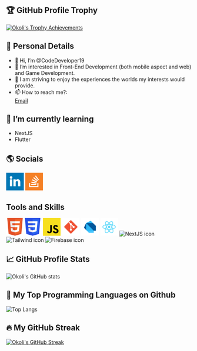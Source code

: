 
## 🏆 GitHub Profile Trophy 
[![Okoli's Trophy Achievements](https://github-profile-trophy.vercel.app/?username=CodeDeveloper19&theme=gruvbox)](https://github.com/ryo-ma/github-profile-trophy)

## 👨 Personal Details
- 👋 Hi, I’m @CodeDeveloper19
- 👀 I’m interested in Front-End Development (both mobile aspect and web) and Game Development.
- 💼 I am striving to enjoy the experiences the worlds my interests would provide.
- 📫 How to reach me?:  
    [Email](mailto:okoli555aka@gmail.com)
    
## 🌱 I’m currently learning 
* NextJS
* Flutter

## 🌎 Socials 
[<img src="https://raw.githubusercontent.com/edent/SuperTinyIcons/master/images/svg/linkedin.svg" width="48px" height="48px">](https://stackoverflow.com/users/17683986/akachukwu)
[<img src="https://raw.githubusercontent.com/edent/SuperTinyIcons/master/images/svg/stackoverflow.svg" width="48px" height="48px">](https://stackoverflow.com/users/17683986/akachukwu)

## Tools and Skills
<img src="https://raw.githubusercontent.com/edent/SuperTinyIcons/master/images/svg/html5.svg" width="48px" height="48px" alt="HTML5 icon"><img src="https://raw.githubusercontent.com/edent/SuperTinyIcons/master/images/svg/css3.svg" width="48px" height="48px" alt="CSS3 icon">
<img src="https://raw.githubusercontent.com/edent/SuperTinyIcons/master/images/svg/javascript.svg" width="48px" height="48px" alt="Javascript icon">
<img src="https://raw.githubusercontent.com/edent/SuperTinyIcons/master/images/svg/git.svg" width="48px" height="48px" alt="Git icon">
<img src="https://raw.githubusercontent.com/edent/SuperTinyIcons/master/images/svg/dart.svg" width="48px" height="48px" alt="Dart icon">
<img src="https://raw.githubusercontent.com/edent/SuperTinyIcons/master/images/svg/react.svg" width="48px" height="48px" alt="React icon">
<img src="https://static-00.iconduck.com/assets.00/next-js-icon-2048x2048-5dqjgeku.png" width="48px" height="48px" alt="NextJS icon">
<img src="https://encrypted-tbn0.gstatic.com/images?q=tbn:ANd9GcT6yRXL42wixlNWY39gFRhtQZEGIL0f4qbd7Pc9-3OIsUXnjJNZz2XKT5V8FPJ8Q0QKrjQ&usqp=CAU" width="fit-content" height="48px" alt="Tailwind icon">
<img src="https://cdn.freebiesupply.com/logos/large/2x/firebase-1-logo-png-transparent.png" width="40px" height="48px" alt="Firebase icon">

      
## 📈 GitHub Profile Stats 
![Okoli's GitHub stats](https://github-readme-stats.vercel.app/api?username=CodeDeveloper19&theme=gruvbox&show_icons=true)
    
## 💯 My Top Programming Languages on Github 
![Top Langs](https://github-readme-stats.vercel.app/api/top-langs/?username=CodeDeveloper19&theme=gruvbox_light&langs_count=10&layout=compact)

## 🔥 My GitHub Streak 
[![Okoli's GitHub Streak](https://github-readme-streak-stats.herokuapp.com?user=CodeDeveloper19&theme=radical)](https://git.io/streak-stats)


